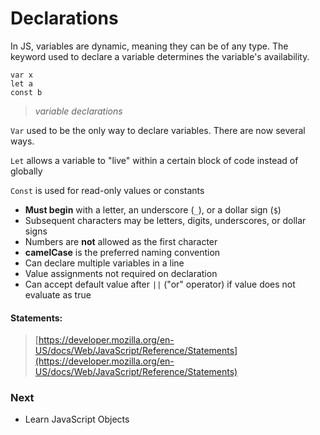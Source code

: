 # Declarations

In JS, variables are dynamic, meaning they can be of any type. The keyword used to declare a variable determines the variable's availability.

```
var x
let a
const b
```
> *variable declarations*

`Var` used to be the only way to declare variables. There are now several ways.

`Let` allows a variable to "live" within a certain block of code instead of globally

`Const` is used for read-only values or constants

* **Must begin** with a letter, an underscore (`_`), or a dollar sign (`$`)
* Subsequent characters may be letters, digits, underscores, or dollar signs
* Numbers are **not** allowed as the first character
* **camelCase** is the preferred naming convention
* Can declare multiple variables in a line
* Value assignments not required on declaration
* Can accept default value after `||` ("or" operator) if value does not evaluate as true


#### Statements:
> [https://developer.mozilla.org/en-US/docs/Web/JavaScript/Reference/Statements](https://developer.mozilla.org/en-US/docs/Web/JavaScript/Reference/Statements)

### Next

* Learn JavaScript Objects
